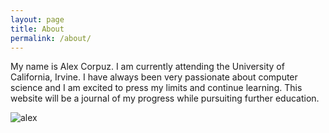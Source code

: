```yaml
---
layout: page
title: About
permalink: /about/
---
```


My name is Alex Corpuz. I am currently attending the University of California, Irvine. I have always been very passionate about computer science and I am excited to press my limits and continue learning. This website will be a journal of my progress while pursuiting further education. 



![alex](https://alex.corpuz.dev/images/image_self.jpg)

